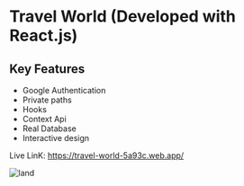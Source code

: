 # Travel World (Developed with React.js)

## Key Features

* Google Authentication
* Private paths
* Hooks
* Context Api
* Real Database
* Interactive design


Live LinK: https://travel-world-5a93c.web.app/


![land](https://user-images.githubusercontent.com/51537471/139587647-92f6e689-ed97-4994-86eb-bc8203344776.png)
